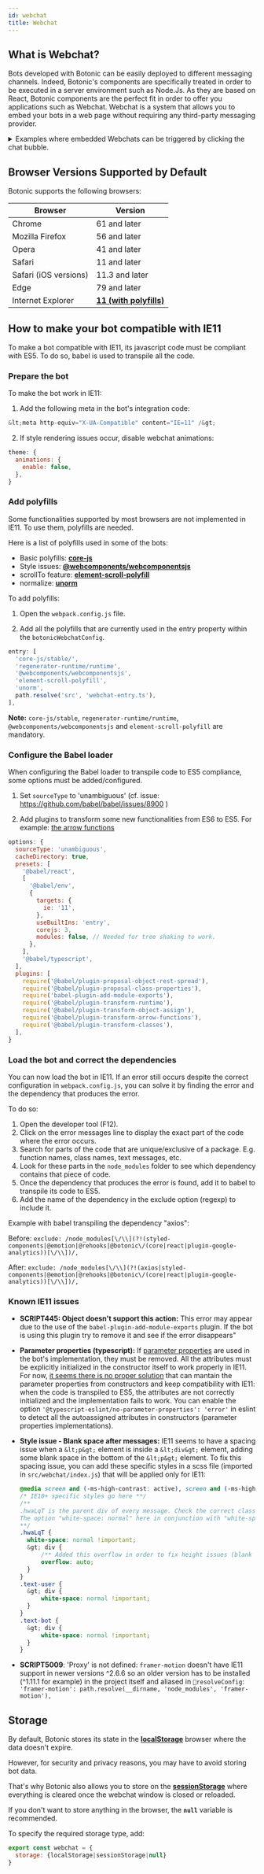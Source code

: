 ```yaml
---
id: webchat
title: Webchat
---
```


## What is Webchat?

Bots developed with Botonic can be easily deployed to different messaging channels.
Indeed, Botonic's components are specifically treated in order to be executed in a server environment such as Node.Js.
As they are based on React, Botonic components are the perfect fit in order to offer you applications such as Webchat. Webchat is a system that allows you to embed your bots in a web page without requiring any third-party messaging provider.

<details>
<summary>Examples  where embedded Webchats can be triggered by clicking the chat bubble.</summary>

![](https://botonic-doc-static.netlify.com/images/webchat_usage.png)

</details>

## Browser Versions Supported by Default

Botonic supports the following browsers:

| Browser               | Version                                                               |
| --------------------- | --------------------------------------------------------------------- |
| Chrome                | 61 and later                                                          |
| Mozilla Firefox       | 56 and later                                                          |
| Opera                 | 41 and later                                                          |
| Safari                | 11 and later                                                          |
| Safari (iOS versions) | 11.3 and later                                                        |
| Edge                  | 79 and later                                                          |
| Internet Explorer     | **[11 (with polyfills)](#how-to-make-your-bot-compatible-with-ie11)** |


## How to make your bot compatible with IE11

To make a bot compatible with IE11, its javascript code must be compliant with ES5. To do so, babel is used to transpile all the code.

### Prepare the bot

To make the bot work in IE11:

1. Add the following meta in the bot's integration code:

```javascript
&lt;meta http-equiv="X-UA-Compatible" content="IE=11" /&gt;
```

2. If style rendering issues occur, disable webchat animations:

```javascript
theme: {
  animations: {
    enable: false,
  },
}
```

### Add polyfills

Some functionalities supported by most browsers are not implemented in IE11. To use them, polyfills are needed.

Here is a list of polyfills used in some of the bots:

- Basic polyfills: **[core-js](https://www.npmjs.com/package/core-js)**
- Style issues: **[@webcomponents/webcomponentsjs](https://www.npmjs.com/package/@webcomponents/webcomponentsjs)**
- scrollTo feature: **[element-scroll-polyfill](https://www.npmjs.com/package/element-scroll-polyfill)**
- normalize: **[unorm](https://www.npmjs.com/package/unorm)**

To add polyfills:

1. Open the `webpack.config.js` file.

2. Add all the polyfills that are currently used in the entry property within the `botonicWebchatConfig`.

```javascript
entry: [
  'core-js/stable/',
  'regenerator-runtime/runtime',
  '@webcomponents/webcomponentsjs',
  'element-scroll-polyfill',
  'unorm',
  path.resolve('src', 'webchat-entry.ts'),
],
```

**Note:** `core-js/stable`, `regenerator-runtime/runtime`, `@webcomponents/webcomponentsjs` and `element-scroll-polyfill` are mandatory.

### Configure the Babel loader

When configuring the Babel loader to transpile code to ES5 compliance, some options must be added/configured.

1. Set `sourceType` to 'unambiguous' (cf. issue: https://github.com/babel/babel/issues/8900 )

2. Add plugins to transform some new functionalities from ES6 to ES5. For example: [the arrow functions](https://www.npmjs.com/package/@babel/plugin-transform-arrow-functions)

```javascript
options: {
  sourceType: 'unambiguous',
  cacheDirectory: true,
  presets: [
    '@babel/react',
    [
      '@babel/env',
      {
        targets: {
          ie: '11',
        },
        useBuiltIns: 'entry',
        corejs: 3,
        modules: false, // Needed for tree shaking to work.
      },
    ],
    '@babel/typescript',
  ],
  plugins: [
    require('@babel/plugin-proposal-object-rest-spread'),
    require('@babel/plugin-proposal-class-properties'),
    require('babel-plugin-add-module-exports'),
    require('@babel/plugin-transform-runtime'),
    require('@babel/plugin-transform-object-assign'),
    require('@babel/plugin-transform-arrow-functions'),
    require('@babel/plugin-transform-classes'),
  ],
}
```

### Load the bot and correct the dependencies

You can now load the bot in IE11. If an error still occurs despite the correct configuration in `webpack.config.js`, you can solve it by finding the error and the dependency that produces the error.

To do so:

1. Open the developer tool (F12).
2. Click on the error messages line to display the exact part of the code where the error occurs.
3. Search for parts of the code that are unique/exclusive of a package. E.g. function names, class names, text messages, etc.
4. Look for these parts in the `node_modules` folder to see which dependency contains that piece of code.
5. Once the dependency that produces the error is found, add it to babel to transpile its code to ES5.
6. Add the name of the dependency in the exclude option (regexp) to include it.

Example with babel transpiling the dependency "axios":

Before: `exclude: /node_modules[\/\\](?!(styled-components|@emotion|@rehooks|@botonic\/(core|react|plugin-google-analytics))[\/\\])/,`

After: `exclude: /node_modules[\/\\](?!(axios|styled-components|@emotion|@rehooks|@botonic\/(core|react|plugin-google-analytics))[\/\\])/,`

### Known IE11 issues

- **SCRIPT445: Object doesn't support this action:** This error may appear due to the use of the `babel-plugin-add-module-exports` plugin. If the bot is using this plugin try to remove it and see if the error disappears"
- **Parameter properties (typescript):** If [parameter properties](https://www.typescriptlang.org/docs/handbook/classes.html#parameter-properties) are used in the bot's implementation, they must be removed. All the attributes must be explicitly initialized in the constructor itself to work properly in IE11.
  For now, [it seems there is no proper solution](https://github.com/babel/babel/issues/7074) that can mantain the parameter properties from constructors and keep compatibility with IE11: when the code is transpiled to ES5, the attributes are not correctly initialized and the implementation fails to work.
  You can enable the option `'@typescript-eslint/no-parameter-properties': 'error'` in eslint to detect all the autoassigned attributes in constructors (parameter properties implementations).
- **Style issue - Blank space after messages:** IE11 seems to have a spacing issue when a `&lt;p&gt;` element is inside a `&lt;div&gt;` element, adding some blank space in the bottom of the `&lt;p&gt;` element. To fix this spacing issue, you can add these specific styles in a scss file (imported in `src/webchat/index.js`) that will be applied only for IE11:

  ```scss
  @media screen and (-ms-high-contrast: active), screen and (-ms-high-contrast: none) {
  /* IE10+ specific styles go here **/
  /**
  .hwaLqT is the parent div of every message. Check the correct class name generated for each bot and replace this one with the correct one.
  The option "white-space: normal" here in conjunction with "white-space: normal" in .text-user and .text-bot removes the blank space after the text message.
  **/
  .hwaLqT {
  	white-space: normal !important;
  	&gt; div {
  		/** Added this overflow in order to fix height issues (blank spaces) with some of the bot messages. */
  		overflow: auto;
  	}
  }
  .text-user {
  	&gt; div {
  		white-space: normal !important;
  	}
  }
  .text-bot {
  	&gt; div {
  		white-space: normal !important;
  	}
  }
  ```

- **SCRIPT5009**: 'Proxy' is not defined: `framer-motion` doesn't have IE11 support in newer versions ^2.6.6 so an older version has to be installed (^1.11.1 for example) in the project itself and aliased in `resolveConfig`: `'framer-motion': path.resolve(__dirname, 'node_modules', 'framer-motion'),`

## Storage

By default, Botonic stores its state in the [**localStorage**](https://developer.mozilla.org/en-US/docs/Web/API/Window/localStorage) browser where the data doesn't expire.

However, for security and privacy reasons, you may have to avoid storing bot data.

That's why Botonic also allows you to store on the [**sessionStorage**](https://developer.mozilla.org/en-US/docs/Web/API/Window/sessionStorage) where everything is cleared once the webchat window is closed or reloaded.

If you don't want to store anything in the browser, the **`null`** variable is recommended.

To specify the required storage type, add:

```javascript
export const webchat = {
  storage: {localStorage|sessionStorage|null}
}
```